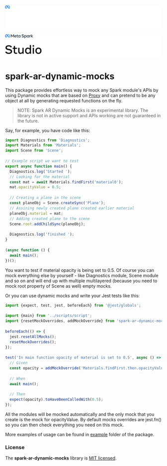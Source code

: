 ![Meta Spark Studio](./documentation_src/MetaSparkDark.png#gh-dark-mode-only)

![Meta Spark Studio](./documentation_src/MetaSparkLight.png#gh-light-mode-only)

# spark-ar-dynamic-mocks
This package provides effortless way to mock any Spark module's APIs by using Dynamic mocks that are based on [Proxy](https://developer.mozilla.org/en-US/docs/Web/JavaScript/Reference/Global_Objects/Proxy/Proxy) and can pretend to be any object at all by generating requested functions on the fly.


> NOTE: Spark AR Dynamic Mocks is an experimental library. The library is not in active support and APIs working are not guaranteed in the future.

Say, for example, you have code like this:
```ts
import Diagnostics from 'Diagnostics';
import Materials from 'Materials';
import Scene from 'Scene';

// Example script we want to test
export async function main() {
  Diagnostics.log('Started ');
  // Looking for the material
  const mat = await Materials.findFirst('material0');
  mat.opacityValue = 0.5;

  // Creating a plane in the scene
  const planeObj = Scene.createSync('Plane');
  // Assining newly created plane created earlier material
  planeObj.material = mat;
  // Adding created plane to the scene
  Scene.root.addChildSync(planeObj);

  Diagnostics.log('finished ');
}

(async function () {
  await main();
})();
```

You want to test if material opacity is being set to 0.5. Of course you can mock everything else by yourself - like Diagnostics module, Scene module and so on and will end up with multiple multilayered (because you need to mock root property of Scene as well) empty mocks.

Or you can use dynamic mocks and write your Jest tests like this:
```ts
import {expect, test, jest, beforeEach} from '@jest/globals';

import {main} from '../scripts/script';
import {resetMockOverrides, addMockOverride} from 'spark-ar-dynamic-mocks';

beforeEach(() => {
  jest.resetAllMocks();
  resetMockOverrides();
});

test('In main function opacity of material is set to 0.5', async () => {
  // Given
  const opacity = addMockOverride('Materials.findFirst.then.opacityValue');

  // When
  await main();

  // Then
  expect(opacity).toHaveBeenCalledWith(0.5);
});
```

All the modules will be mocked automatically and the only mock that you create is the mock for opacityValue. By default mocks overrides are jest.fn() so you can then check everything you need on this mock.

More examples of usage can be found in [example](./example) folder of the package.

### License

The **spark-ar-dynamic-mocks** library is [MIT licensed](./LICENSE).
